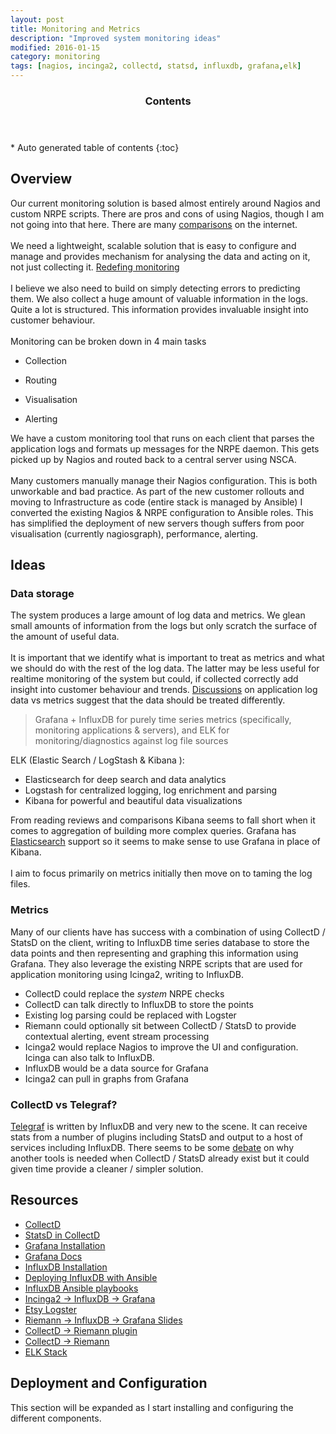 ```yaml
---
layout: post
title: Monitoring and Metrics
description: "Improved system monitoring ideas"
modified: 2016-01-15
category: monitoring
tags: [nagios, incinga2, collectd, statsd, influxdb, grafana,elk]
---
```


<section id="table-of-contents" class="toc">
  <header>
    <h3>Contents</h3>
  </header>
<div id="drawer" markdown="1">
*  Auto generated table of contents
{:toc}
</div>
</section><!-- /#table-of-contents -->


## Overview

Our current monitoring solution is based almost entirely around Nagios and custom NRPE scripts.
There are pros and cons of using Nagios, though I am not going into that here. There are many [comparisons](http://phillbarber.blogspot.co.uk/2015/03/nagios-vs-sensu-vs-icinga2.html)
on the internet.
<br/><br/>
We need a lightweight, scalable solution that is easy to configure and manage and provides mechanism for analysing the data and acting on it, not just collecting it. [Redefing monitoring](http://ryanfrantz.com/posts/solving-monitoring/)
<br/><br/>
I believe we also need to build on simply detecting errors to predicting them. We also collect a huge amount of valuable information in the logs. Quite a lot is structured. This information provides invaluable insight into customer behaviour.
<br/><br/>
Monitoring can be broken down in 4 main tasks

* Collection

* Routing

* Visualisation

* Alerting

We have a custom monitoring tool that runs on each client that parses the application logs and formats up messages for the NRPE daemon. This gets picked up by Nagios and routed back to a central server using NSCA.
<br/><br/>
Many customers manually manage their Nagios configuration. This is both unworkable and bad practice. As part of the new customer rollouts and moving to Infrastructure as code (entire stack is managed by Ansible) I converted the existing Nagios & NRPE configuration to Ansible roles. This has simplified the deployment of new servers though suffers from poor visualisation (currently nagiosgraph), performance, alerting.


## Ideas

### Data storage

The system produces a large amount of log data and metrics. We glean small amounts of information from the logs but only scratch the surface of the amount of useful data.
<br/><br/>
It is important that we identify what is important to treat as metrics and what we should do with the rest of the log data. The latter may be less useful for realtime monitoring of the system but could, if collected correctly add insight into customer behaviour and trends. [Discussions](https://discuss.elastic.co/t/elk-vs-grafana-influxdb/1686/6) on application log data vs metrics suggest that the data should be treated differently.

> Grafana + InfluxDB for purely time series metrics (specifically, monitoring applications & servers), and ELK for monitoring/diagnostics against log file sources

ELK (Elastic Search / LogStash & Kibana ):

* Elasticsearch for deep search and data analytics
* Logstash for centralized logging, log enrichment and parsing
* Kibana for powerful and beautiful data visualizations

From reading reviews and comparisons Kibana seems to fall short when it comes to aggregation of building more complex queries. Grafana has [Elasticsearch](http://docs.grafana.org/datasources/elasticsearch/) support so it seems to make sense to use Grafana in place of Kibana.
<br/><br/>
I aim to focus primarily on metrics initially then move on to taming the log files.

### Metrics

Many of our clients have has success with a combination of using CollectD / StatsD on the client, writing to InfluxDB time series database to store the data points and then representing and graphing this information using Grafana. They also leverage the existing NRPE scripts that are used for application monitoring using Icinga2, writing to InfluxDB.

* CollectD could replace the *system* NRPE checks
* CollectD can talk directly to InfluxDB to store the points
* Existing log parsing could be replaced with Logster
* Riemann could optionally sit between CollectD / StatsD to provide contextual alerting, event stream processing
* Icinga2 would replace Nagios to improve the UI and configuration. Icinga can also talk to InfluxDB.
* InfluxDB would be a data source for Grafana
* Icinga2 can pull in graphs from Grafana

### CollectD vs Telegraf?

[Telegraf](https://github.com/influxdata/telegraf/blob/master/README.md) is written by InfluxDB and very new to the scene. It can receive stats from a number of plugins including StatsD and output to a host of services including InfluxDB. There seems to be some [debate](https://news.ycombinator.com/item?id=9746698) on why another tools is needed when CollectD / StatsD already exist but it could given time provide a cleaner / simpler solution.

## Resources

* [CollectD](https://collectd.org/)
* [StatsD in CollectD](https://anomaly.io/statsd-in-collectd/)<br/>
* [Grafana Installation](http://docs.grafana.org/installation/rpm/)<br/>
* [Grafana Docs](http://docs.grafana.org/)<br/>
* [InfluxDB Installation](https://docs.influxdata.com/influxdb/v0.9/introduction/installation/)<br/>
* [Deploying InfluxDB with Ansible](https://influxdb.com/blog/2015/11/19/deploying_influxdb_with_ansible.html)<br/>
* [InfluxDB Ansible playbooks](https://github.com/allen13/influxdb-ansible)<br/>
* [Incinga2 -> InfluxDB -> Grafana](http://blog.wuliwala.net/2015/12/09/icinga2-influxdb-grafana-integration/)<br/>
* [Etsy Logster](https://github.com/etsy/logster)<br/>
* [Riemann -> InfluxDB -> Grafana Slides](http://www.slideshare.net/nickchappell/pdx-devops-graphite-replacement)<br/>
* [CollectD -> Riemann plugin](http://riemann.io/clients.html)<br/>
* [CollectD -> Riemann](https://asylum.madhouse-project.org/blog/2014/12/09/monitoring-setup/)
* [ELK Stack](https://qbox.io/blog/welcome-to-the-elk-stack-elasticsearch-logstash-kibana)

## Deployment and Configuration

This section will be expanded as I start installing and configuring the different components.




